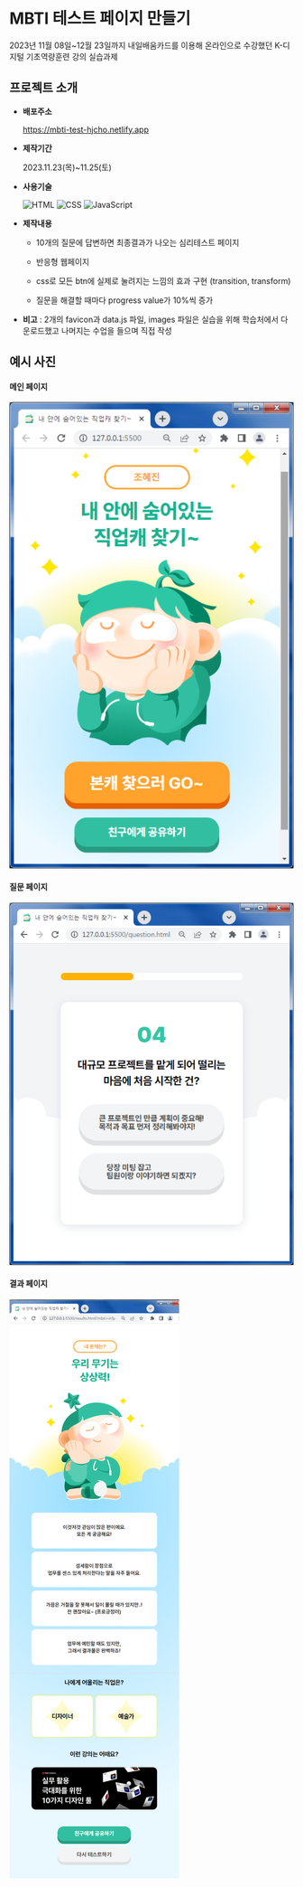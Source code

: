 # MBTI 테스트 페이지 만들기
2023년 11월 08일~12월 23일까지 내일배움카드를 이용해 온라인으로 수강했던 K-디지털 기초역량훈련 강의 실습과제

## 프로젝트 소개
- **배포주소**
  
	https://mbti-test-hjcho.netlify.app

- **제작기간**
  
	2023.11.23(목)~11.25(토)

- **사용기술**

	![HTML](https://img.shields.io/badge/HTML-E34F26?style=for-the-badge&logo=html5&logoColor=white)
	![CSS](https://img.shields.io/badge/CSS-1572B6?style=for-the-badge&logo=css3&logoColor=white)
	![JavaScript](https://img.shields.io/badge/JavaScript-F7DF1E?style=for-the-badge&logo=javascript&logoColor=black)

- **제작내용**
	- 10개의 질문에 답변하면 최종결과가 나오는 심리테스트 페이지
   
	- 반응형 웹페이지
   
	- css로 모든 btn에 실제로 눌려지는 느낌의 효과 구현 (transition, transform)
   
	- 질문을 해결할 때마다 progress value가 10%씩 증가

- **비고** : 2개의 favicon과 data.js 파일, images 파일은 실습을 위해 학습처에서 다운로드했고 나머지는 수업을 들으며 직접 작성


## 예시 사진
#### 메인 페이지
![main](https://github.com/hjinn0813/mbti_test/blob/main/mbti-examples/main.png)
#### 질문 페이지
![question](https://github.com/hjinn0813/mbti_test/blob/main/mbti-examples/question.png)
#### 결과 페이지
![result](https://github.com/hjinn0813/mbti_test/blob/main/mbti-examples/result.png)
